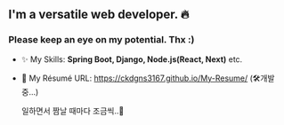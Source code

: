 ## I'm a versatile web developer. 🔥

### Please keep an eye on my potential. Thx :)

- ✨ My Skills: **Spring Boot, Django, Node.js(React, Next)** etc.

- 📃 My Résumé URL: https://ckdgns3167.github.io/My-Resume/ (🛠개발 중...)
     
     
     
     일하면서 짬날 때마다 조금씩..🤣
